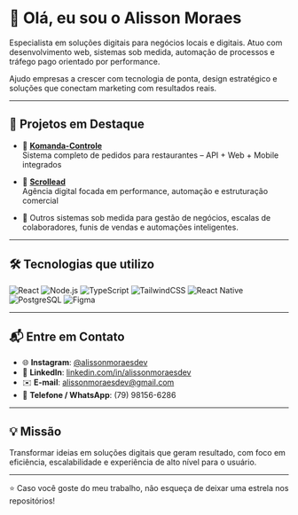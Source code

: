 # 👋 Olá, eu sou o Alisson Moraes

Especialista em soluções digitais para negócios locais e digitais. Atuo com desenvolvimento web, sistemas sob medida, automação de processos e tráfego pago orientado por performance.

Ajudo empresas a crescer com tecnologia de ponta, design estratégico e soluções que conectam marketing com resultados reais.

---

## 💼 Projetos em Destaque

- 🚀 **[Komanda-Controle](https://github.com/alissonmoraesdev/komanda-controle)**  
  Sistema completo de pedidos para restaurantes – API + Web + Mobile integrados

- 🎯 **[Scrollead](https://github.com/alissonmoraesdev/scrollead)**  
  Agência digital focada em performance, automação e estruturação comercial

- 🧩 Outros sistemas sob medida para gestão de negócios, escalas de colaboradores, funis de vendas e automações inteligentes.

---

## 🛠️ Tecnologias que utilizo

![React](https://img.shields.io/badge/React-20232A?style=flat&logo=react)
![Node.js](https://img.shields.io/badge/Node.js-339933?style=flat&logo=node.js)
![TypeScript](https://img.shields.io/badge/TypeScript-007ACC?style=flat&logo=typescript)
![TailwindCSS](https://img.shields.io/badge/TailwindCSS-38B2AC?style=flat&logo=tailwind-css)
![React Native](https://img.shields.io/badge/React_Native-20232A?style=flat&logo=react)
![PostgreSQL](https://img.shields.io/badge/PostgreSQL-336791?style=flat&logo=postgresql)
![Figma](https://img.shields.io/badge/Figma-000000?style=flat&logo=figma)

---

## 📬 Entre em Contato

- 🌐 **Instagram**: [@alissonmoraesdev](https://instagram.com/alissonmoraesdev)  
- 💼 **LinkedIn**: [linkedin.com/in/alissonmoraesdev](https://linkedin.com/in/alissonmoraesdev)  
- ✉️ **E-mail**: alissonmoraesdev@gmail.com  
- 📱 **Telefone / WhatsApp**: (79) 98156-6286

---

## 💡 Missão

Transformar ideias em soluções digitais que geram resultado, com foco em eficiência, escalabilidade e experiência de alto nível para o usuário.

---

⭐ Caso você goste do meu trabalho, não esqueça de deixar uma estrela nos repositórios!
